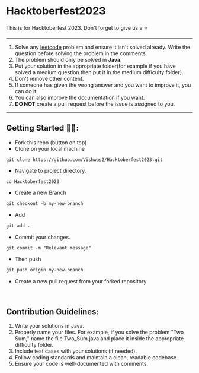 # Hacktoberfest2023
This is for Hacktoberfest 2023. Don't forget to give us a ⭐
***
1. Solve any [leetcode](https://www.leetcode.com/) problem and ensure it isn't solved already. Write the question before solving the problem in the comments.
2. The problem should only be solved in **Java**.
3. Put your solution in the appropriate folder(for example if you have solved a medium question then put it in the medium difficulty folder).
4. Don't remove other content.
5. If someone has given the wrong answer and you want to improve it, you can do it.
6. You can also improve the documentation if you want.
7. **DO NOT** create a pull request before the issue is assigned to you.
***
## Getting Started 🤩🤗:

- Fork this repo (button on top)
- Clone on your local machine

```terminal
git clone https://github.com/Vishwas2/Hacktoberfest2023.git
```
- Navigate to project directory.
```terminal
cd Hacktoberfest2023
```

- Create a new Branch

```markdown
git checkout -b my-new-branch
```
- Add
```markdown
git add .
```
- Commit your changes.

```markdown
git commit -m "Relevant message"
```
- Then push 
```markdown
git push origin my-new-branch
```


- Create a new pull request from your forked repository

<br>

## Contribution Guidelines:
1. Write your solutions in Java.
2. Properly name your files. For example, if you solve the problem "Two Sum," name the file Two_Sum.java and place it inside the appropriate difficulty folder.
3. Include test cases with your solutions (if needed).
4. Follow coding standards and maintain a clean, readable codebase.
5. Ensure your code is well-documented with comments.
